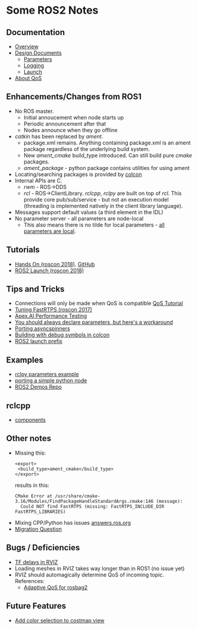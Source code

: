 # Some ROS2 Notes

## Documentation

 * [Overview](https://index.ros.org/doc/ros2/)
 * [Design Documents](http://design.ros2.org)
   * [Parameters](http://design.ros2.org/articles/ros_parameters.html)
   * [Logging](https://index.ros.org/doc/ros2/Concepts/Logging/)
   * [Launch](http://design.ros2.org/articles/roslaunch.html)
 * [About QoS](https://index.ros.org/doc/ros2/Concepts/About-Quality-of-Service-Settings/)

## Enhancements/Changes from ROS1

 * No ROS master.
   * Initial annoucement when node starts up
   * Periodic announcement after that
   * Nodes announce when they go offline
 * _catkin_ has been replaced by _ament_.
   * package.xml remains. Anything containing package.xml is an ament package
     regardless of the underlying build system.
   * New _ament_cmake_ build_type introduced. Can still build pure _cmake_ packages.
   * _ament_package_ - python package contains utilities for using ament
 * Locating/searching packages is provided by [colcon](http://design.ros2.org/articles/build_tool.html)
 * Internal APIs are C.
   * _rwm_ - ROS->DDS
   * _rcl_ - ROS->ClientLibrary. _rclcpp_, _rclpy_ are built on top of _rcl_.
     This provide core pub/sub/service - but not an execution model (threading
     is implemented natively in the client library language).
 * Messages support default values (a third element in the IDL)
 * No parameter server - all parameters are node-local
   * This also means there is no tilde for local parameters - [all parameters are local](https://answers.ros.org/question/317929/retrieving-parameters-from-nodes-rclpy/).

## Tutorials

 * [Hands On (roscon 2018)](https://vimeo.com/292693129). [GitHub](https://github.com/Karsten1987/confbot_robot)
 * [ROS2 Launch (roscon 2018)](https://vimeo.com/292699162)

## Tips and Tricks

 * Connections will only be made when QoS is compatible [QoS Tutorial](https://index.ros.org/doc/ros2/Tutorials/Quality-of-Service/)
 * [Tuning FastRTPS (roscon 2017)](https://roscon.ros.org/2017/presentations/ROSCon%202017%20ROS2%20Fine%20Tuning.pdf)
 * [Apex.AI Performance Testing](https://gitlab.com/ApexAI/performance_test/)
 * [You should always declare parameters, but here's a workaround](https://answers.ros.org/question/325960/do-i-always-have-to-declare-parameters/)
 * [Porting asyncspinners](https://github.com/ros2/rclcpp/issues/335)
 * [Building with debug symbols in colcon](https://answers.ros.org/question/320252/ros2-colcon-debug-symbols-for-use-with-ddd/)
 * [ROS2 launch prefix](https://answers.ros.org/question/343326/ros2-prefix-in-launch-file/)

## Examples

 * [rclpy parameters example](https://answers.ros.org/question/348149/confision-about-ros2-rclpy-parameter/)
 * [porting a simple python node](https://github.com/mikeferguson/etherbotix_python/commit/3e7693584959f085393b2d0994ef76cffafcc916)
 * [ROS2 Demos Repo](https://github.com/ros2/demos)

## rclcpp

 * [components](https://index.ros.org/doc/ros2/Tutorials/Composition/)

## Other notes

 * Missing this:
   ```
   <export>
    <build_type>ament_cmake</build_type>
   </export>
   ```
   results in this:
   ```
   CMake Error at /usr/share/cmake-3.16/Modules/FindPackageHandleStandardArgs.cmake:146 (message):
     Could NOT find FastRTPS (missing: FastRTPS_INCLUDE_DIR FastRTPS_LIBRARIES)

   ```
  * Mixing CPP/Python has issues [answers.ros.org](https://discourse.ros.org/t/mixed-python-cpp-ament-package/1452/9)
  * [Migration Question](https://answers.ros.org/question/354216/switching-to-ros2-foxy-or-staying-on-ros1-hurdles-caveats/)

## Bugs / Deficiencies

 * [TF delays in RVIZ](https://github.com/ros2/rviz/issues/359)
 * Loading meshes in RVIZ takes way longer than in ROS1 (no issue yet)
 * RVIZ should automagically determine QoS of incoming topic. References:
   * [Adaptive QoS for rosbag2](https://github.com/ros2/rosbag2/pull/343/files)
  
## Future Features
 * [Add color selection to costmap view](https://github.com/ros2/rviz/issues/460)

